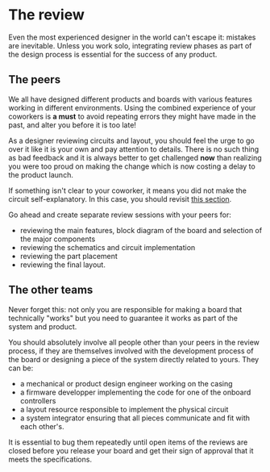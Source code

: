 # The review

Even the most experienced designer in the world can't escape it: mistakes are inevitable. Unless you work solo, integrating review phases as part of the design process is essential for the success of any product.

## The peers

We all have designed different products and boards with various features working in different environments. Using the combined experience of your coworkers is **a must** to avoid repeating errors they might have made in the past, and alter you before it is too late!

As a designer reviewing circuits and layout, you should feel the urge to go over it like it is your own and pay attention to details. There is no such thing as bad feedback and it is always better to get challenged **now** than realizing you were too proud on making the change which is now costing a delay to the product launch.

If something isn't clear to your coworker, it means you did not make the circuit self-explanatory. In this case, you should revisit [this section](../s_circuit/).

Go ahead and create separate review sessions with your peers for:

- reviewing the main features, block diagram of the board and selection of the major components
- reviewing the schematics and circuit implementation
- reviewing the part placement
- reviewing the final layout.

## The other teams

Never forget this: not only you are responsible for making a board that technically "works" but you need to guarantee it works as part of the system and product.

You should absolutely involve all people other than your peers in the review process, if they are themselves involved with the development process of the board or designing a piece of the system directly related to yours. They can be:

- a mechanical or product design engineer working on the casing
- a firmware developper implementing the code for one of the onboard controllers
- a layout resource responsible to implement the physical circuit
- a system integrator ensuring that all pieces communicate and fit with each other's.

It is essential to bug them repeatedly until open items of the reviews are closed before you release your board and get their sign of approval that it meets the specifications.